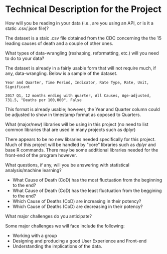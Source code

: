 # Technical Description for the Project

How will you be reading in your data (i.e., are you using an API, or is it a static .csv/.json file)?


The dataset is a staic .csv file obtained from the CDC concerning the the 15 leading causes of death and a couple of other ones.


What types of data-wrangling (reshaping, reformatting, etc.) will you need to do to your data?


The dataset is already in a fairly usable form that will not require much, if any, data-wrangling. Below is a sample of the dataset.


`Year and Quarter, Time Period, Indicator, Rate Type, Rate, Unit, Significant`


`2017 Q1, 12 months ending with quarter, All Causes, Age-adjusted, 731.5, "Deaths per 100,000", False`


This format is already usable; however, the Year and Quarter column could be adjusted to show in timestamp format as opposed to Quarters.


What (major/new) libraries will be using in this project (no need to list common libraries that are used in many projects such as dplyr)


There appears to be no new libraries needed specifically for this project. Much of this project will be handled by "core" libraries such as *dplyr* and base R commands. There may be some additional libraries needed for the front-end of the program however.


What questions, if any, will you be answering with statistical analysis/machine learning?


- What Cause of Death (CoD) has the most fluctuation from the beginning to the end?
- What Cause of Death (CoD) has the least fluctuation from the beggining to the end?
- Which Cause of Deaths (CoD) are increasing in their potency?
- Which Cause of Deaths (CoD) are decreasing in their potency?


What major challenges do you anticipate?


Some major challenges we will face include the following:
- Working with a group
- Designing and producing a good User Experience and Front-end
- Understanding the implications of the data.